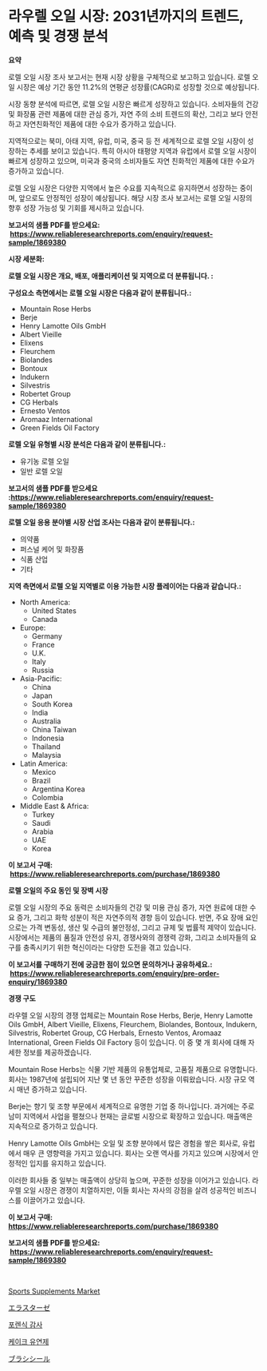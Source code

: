 <p><h1>라우렐 오일 시장: 2031년까지의 트렌드, 예측 및 경쟁 분석</h1></p><p><strong>요약</strong></p>
<p><p>로렐 오일 시장 조사 보고서는 현재 시장 상황을 구체적으로 보고하고 있습니다. 로렐 오일 시장은 예상 기간 동안 11.2%의 연평균 성장률(CAGR)로 성장할 것으로 예상됩니다.</p><p>시장 동향 분석에 따르면, 로렐 오일 시장은 빠르게 성장하고 있습니다. 소비자들의 건강 및 화장품 관련 제품에 대한 관심 증가, 자연 주의 소비 트렌드의 확산, 그리고 보다 안전하고 자연친화적인 제품에 대한 수요가 증가하고 있습니다.</p><p>지역적으로는 북미, 아태 지역, 유럽, 미국, 중국 등 전 세계적으로 로렐 오일 시장이 성장하는 추세를 보이고 있습니다. 특히 아시아 태평양 지역과 유럽에서 로렐 오일 시장이 빠르게 성장하고 있으며, 미국과 중국의 소비자들도 자연 친화적인 제품에 대한 수요가 증가하고 있습니다.</p><p>로렐 오일 시장은 다양한 지역에서 높은 수요를 지속적으로 유지하면서 성장하는 중이며, 앞으로도 안정적인 성장이 예상됩니다. 해당 시장 조사 보고서는 로렐 오일 시장의 향후 성장 가능성 및 기회를 제시하고 있습니다.</p></p>
<p><strong>보고서의 샘플 PDF를 받으세요: &nbsp;<a href="https://www.reliableresearchreports.com/enquiry/request-sample/1869380">https://www.reliableresearchreports.com/enquiry/request-sample/1869380</a></strong></p>
<p><strong>시장 세분화:</strong></p>
<p><strong> 로렐 오일 시장은 개요, 배포, 애플리케이션 및 지역으로 더 분류됩니다. :</strong></p>
<p><strong>구성요소 측면에서는 로렐 오일 시장은 다음과 같이 분류됩니다.:</strong></p>
<p><ul><li>Mountain Rose Herbs</li><li>Berje</li><li>Henry Lamotte Oils GmbH</li><li>Albert Vieille</li><li>Elixens</li><li>Fleurchem</li><li>Biolandes</li><li>Bontoux</li><li>Indukern</li><li>Silvestris</li><li>Robertet Group</li><li>CG Herbals</li><li>Ernesto Ventos</li><li>Aromaaz International</li><li>Green Fields Oil Factory</li></ul></p>
<p><strong> 로렐 오일 유형별 시장 분석은 다음과 같이 분류됩니다.:</strong></p>
<p><ul><li>유기농 로렐 오일</li><li>일반 로렐 오일</li></ul></p>
<p><strong>보고서의 샘플 PDF를 받으세요 :<a href="https://www.reliableresearchreports.com/enquiry/request-sample/1869380">https://www.reliableresearchreports.com/enquiry/request-sample/1869380</a></strong></p>
<p><strong> 로렐 오일 응용 분야별 시장 산업 조사는 다음과 같이 분류됩니다.:</strong></p>
<p><ul><li>의약품</li><li>퍼스널 케어 및 화장품</li><li>식품 산업</li><li>기타</li></ul></p>
<p><strong>지역 측면에서 로렐 오일 지역별로 이용 가능한 시장 플레이어는 다음과 같습니다.:</strong></p>
<p><ul>
    <li>
        North America:
        <ul>
            <li>United States</li>
            <li>Canada</li>
        </ul>
    </li>
    <li>
        Europe:
        <ul>
            <li>Germany</li>
            <li>France</li>
            <li>U.K.</li>
            <li>Italy</li>
            <li>Russia</li>
        </ul>
    </li>
    <li>
        Asia-Pacific:
        <ul>
            <li>China</li>
            <li>Japan</li>
            <li>South Korea</li>
            <li>India</li>
            <li>Australia</li>
            <li>China Taiwan</li>
            <li>Indonesia</li>
            <li>Thailand</li>
            <li>Malaysia</li>
        </ul>
    </li>
    <li>
        Latin America:
        <ul>
            <li>Mexico</li>
            <li>Brazil</li>
            <li>Argentina Korea</li>
            <li>Colombia</li>
        </ul>
    </li>
    <li>
        Middle East & Africa:
        <ul>
            <li>Turkey</li>
            <li>Saudi</li>
            <li>Arabia</li>
            <li>UAE</li>
            <li>Korea</li>
        </ul>
    </li>
    </ul></p>
<p><strong>이 보고서 구매: &nbsp;<a href="https://www.reliableresearchreports.com/purchase/1869380">https://www.reliableresearchreports.com/purchase/1869380</a></strong></p>
<p><strong>로렐 오일의 주요 동인 및 장벽 시장</strong></p>
<p><p>로렐 오일 시장의 주요 동력은 소비자들의 건강 및 미용 관심 증가, 자연 원료에 대한 수요 증가, 그리고 화학 성분이 적은 자연주의적 경향 등이 있습니다. 반면, 주요 장애 요인으로는 가격 변동성, 생산 및 수급의 불안정성, 그리고 규제 및 법률적 제약이 있습니다. 시장에서는 제품의 품질과 안전성 유지, 경쟁사와의 경쟁력 강화, 그리고 소비자들의 요구를 충족시키기 위한 혁신이라는 다양한 도전을 겪고 있습니다.</p></p>
<p><strong>이 보고서를 구매하기 전에 궁금한 점이 있으면 문의하거나 공유하세요.: &nbsp;<a href="https://www.reliableresearchreports.com/enquiry/pre-order-enquiry/1869380">https://www.reliableresearchreports.com/enquiry/pre-order-enquiry/1869380</a></strong></p>
<p><strong>경쟁 구도</strong></p>
<p><p>라우렐 오일 시장의 경쟁 업체로는 Mountain Rose Herbs, Berje, Henry Lamotte Oils GmbH, Albert Vieille, Elixens, Fleurchem, Biolandes, Bontoux, Indukern, Silvestris, Robertet Group, CG Herbals, Ernesto Ventos, Aromaaz International, Green Fields Oil Factory 등이 있습니다. 이 중 몇 개 회사에 대해 자세한 정보를 제공하겠습니다.</p><p>Mountain Rose Herbs는 식물 기반 제품의 유통업체로, 고품질 제품으로 유명합니다. 회사는 1987년에 설립되어 지난 몇 년 동안 꾸준한 성장을 이뤄왔습니다. 시장 규모 역시 매년 증가하고 있습니다.</p><p>Berje는 향기 및 조향 부문에서 세계적으로 유명한 기업 중 하나입니다. 과거에는 주로 남미 지역에서 사업을 펼쳤으나 현재는 글로벌 시장으로 확장하고 있습니다. 매출액은 지속적으로 증가하고 있습니다.</p><p>Henry Lamotte Oils GmbH는 오일 및 조향 분야에서 많은 경험을 쌓은 회사로, 유럽에서 매우 큰 영향력을 가지고 있습니다. 회사는 오랜 역사를 가지고 있으며 시장에서 안정적인 입지를 유지하고 있습니다.</p><p>이러한 회사들 중 일부는 매출액이 상당히 높으며, 꾸준한 성장을 이어가고 있습니다. 라우렐 오일 시장은 경쟁이 치열하지만, 이들 회사는 자사의 강점을 살려 성공적인 비즈니스를 이끌어가고 있습니다.</p></p>
<p><strong>이 보고서 구매: &nbsp; <a href="https://www.reliableresearchreports.com/purchase/1869380">https://www.reliableresearchreports.com/purchase/1869380</a></strong></p>
<p><strong>보고서의 샘플 PDF를 받으세요: &nbsp;<a href="https://www.reliableresearchreports.com/enquiry/request-sample/1869380">https://www.reliableresearchreports.com/enquiry/request-sample/1869380</a></strong><strong></strong></p>
<p>&nbsp;</p>
<p><p><a href="https://github.com/joannesouthgate/Market-Research-Report-List-2/blob/main/sports-supplements-market.md">Sports Supplements Market</a></p><p><a href="https://github.com/vhemk0794148/Market-Research-Report-List-1/blob/main/20146003690.md">エラスターゼ</a></p><p><a href="https://medium.com/@bud567768/%ED%8F%AC%EB%A0%8C%EC%8B%9D-%EA%B0%90%EC%82%AC-%EC%8B%9C%EC%9E%A5-%EC%A0%90%EC%9C%A0%EC%9C%A8-%EB%B3%80%ED%99%94-%EB%B0%8F-%EC%8B%9C%EC%9E%A5-%EC%84%B1%EC%9E%A5-%EB%8F%99%ED%96%A5-2024-2031-f22a010eb31c">포렌식 감사</a></p><p><a href="https://github.com/vss5505pa7z1p/Market-Research-Report-List-1/blob/main/25787743233.md">케이크 유연제</a></p><p><a href="https://medium.com/@titusboyer1/%E3%83%96%E3%83%A9%E3%82%B7%E3%82%B7%E3%83%BC%E3%83%AB%E5%B8%82%E5%A0%B4-%E5%B8%82%E5%A0%B4cagr-%E5%B8%82%E5%A0%B4%E3%83%88%E3%83%AC%E3%83%B3%E3%83%89-%E5%8F%8A%E3%81%B3%E6%88%90%E9%95%B7%E6%88%A6%E7%95%A5%E3%81%AB%E9%96%A2%E3%81%99%E3%82%8B%E6%B4%9E%E5%AF%9F-b040312367e5">ブラシシール</a></p></p>